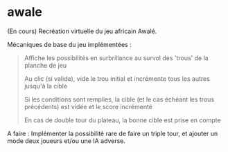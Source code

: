 # awale
(En cours) Recréation virtuelle du jeu africain Awalé.

Mécaniques de base du jeu implémentées : 
> Affiche les possibilités en surbrillance au survol des 'trous' de la planche de jeu
> 
> Au clic (si valide), vide le trou initial et incrémente tous les autres jusqu'à la cible
> 
> Si les conditions sont remplies, la cible (et le cas échéant les trous précédents) est vidée et le score incrémenté
> 
> En cas de double tour du plateau, la bonne cible est prise en compte

A faire : Implémenter la possibilité rare de faire un triple tour, et ajouter un mode deux joueurs et/ou une IA adverse.
